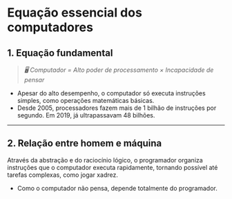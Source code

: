 # **Equação essencial dos computadores**

## 1. Equação fundamental

>*🖥️ Computador = Alto poder de processamento × Incapacidade de pensar*

- Apesar do alto desempenho, o computador só executa instruções simples, como operações matemáticas básicas.
- Desde 2005, processadores fazem mais de 1 bilhão de instruções por segundo. Em 2019, já ultrapassavam 48 bilhões.

---
## 2. Relação entre homem e máquina

Através da abstração e do raciocínio lógico, o programador organiza instruções que o computador executa rapidamente, tornando possível até tarefas complexas, como jogar xadrez.

- Como o computador não pensa, depende totalmente do programador.
